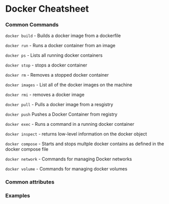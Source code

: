 # Docker Cheatsheet

### Common Commands

``` docker build ``` - Builds a docker image from a dockerfile

``` docker run ``` - Runs a docker container from an image

``` docker ps ``` - Lists all running docker containers

``` docker stop ``` - stops a docker container

``` docker rm ``` - Removes a stopped docker container

``` docker images ``` - List all of the docker images on the machine 

``` docker rmi ``` - removes a docker image

``` docker pull ``` - Pulls a docker image from a resgistry

``` docker push ``` Pushes a Docker Container from registry

``` docker exec ``` - Runs a command in a running docker container

``` docker inspect ``` - returns low-level information on the docker object

``` docker compose ``` - Starts and stops multple docker contains as defined in the docker compose file

``` docker network ``` - Commands for managing Docker networks 

``` docker volume ``` - Commands for managing docker volumes

### Common attributes

### Examples
